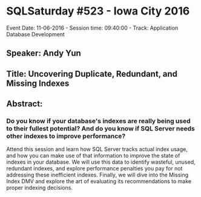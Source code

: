 # SQLSaturday #523 - Iowa City 2016
Event Date: 11-06-2016 - Session time: 09:40:00 - Track: Application  Database Development
## Speaker: Andy Yun
## Title: Uncovering Duplicate, Redundant, and Missing Indexes
## Abstract:
### Do you know if your database's indexes are really being used to their fullest potential? And do you know if SQL Server needs other indexes to improve performance? 

Attend this session and learn how SQL Server tracks actual index usage, and how you can make use of that information to improve the state of indexes in your database. We will use this data to identify wasteful, unused,  redundant indexes, and explore performance penalties you pay for not addressing these inefficient indexes. Finally, we will dive into the Missing Index DMV and explore the art of evaluating its recommendations to make proper indexing decisions.

